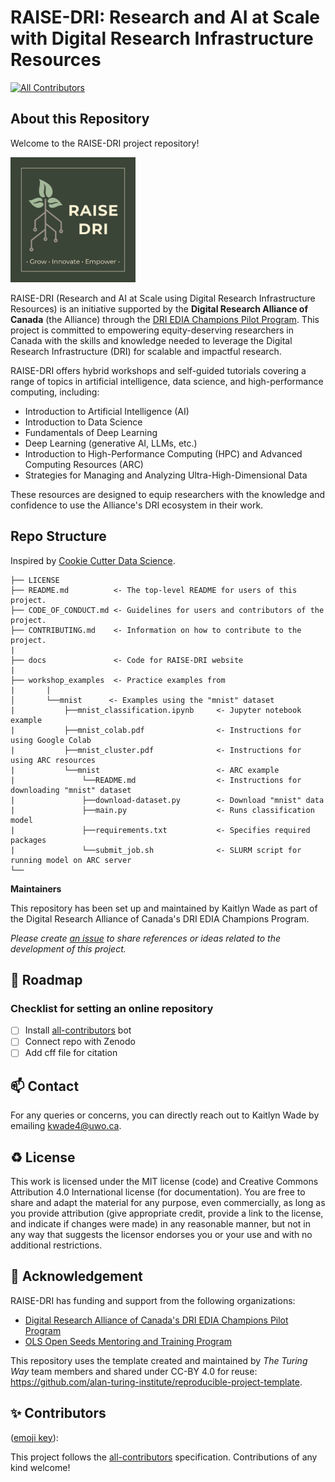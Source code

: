 # RAISE-DRI: Research and AI at Scale with Digital Research Infrastructure Resources

<!-- ALL-CONTRIBUTORS-BADGE:START - Do not remove or modify this section -->
[![All Contributors](https://img.shields.io/github/all-contributors/kwade4/RAISE-DRI?color=ee8449&style=flat-square)](#contributors-)
<!--
[![All Contributors](https://img.shields.io/badge/all_contributors-6-orange.svg?style=flat-square)](#contributors-)
-->
<!-- ALL-CONTRIBUTORS-BADGE:END -->


## About this Repository
Welcome to the RAISE-DRI project repository! 

<img src="https://github.com/kwade4/RAISE-DRI/blob/main/docs/assets/images/RAISE-DRI_logo_full.png" width="200">

RAISE-DRI (Research and AI at Scale using Digital Research Infrastructure Resources) is an initiative supported by the **Digital Research Alliance of Canada** (the Alliance) through the [DRI EDIA Champions Pilot Program](https://alliancecan.ca/en/funding-opportunities/dri-edia-champions-pilot-program). This project is committed to empowering equity-deserving researchers in Canada with the skills and knowledge needed to leverage the Digital Research Infrastructure (DRI) for scalable and impactful research.  

RAISE-DRI offers hybrid workshops and self-guided tutorials covering a range of topics in artificial intelligence, data science, and high-performance computing, including: 
* Introduction to Artificial Intelligence (AI)
* Introduction to Data Science
* Fundamentals of Deep Learning
* Deep Learning (generative AI, LLMs, etc.)
* Introduction to High-Performance Computing (HPC) and Advanced Computing Resources (ARC)
* Strategies for Managing and Analyzing Ultra-High-Dimensional Data

These resources are designed to equip researchers with the knowledge and confidence to use the Alliance's DRI ecosystem in their work. 

 

## Repo Structure

Inspired by [Cookie Cutter Data Science](https://github.com/drivendata/cookiecutter-data-science).

```
├── LICENSE
├── README.md          <- The top-level README for users of this project.
├── CODE_OF_CONDUCT.md <- Guidelines for users and contributors of the project.
├── CONTRIBUTING.md    <- Information on how to contribute to the project.
|
├── docs               <- Code for RAISE-DRI website
|
├── workshop_examples  <- Practice examples from
|       |
│       └──mnist      <- Examples using the "mnist" dataset
|           ├──mnist_classification.ipynb     <- Jupyter notebook example 
|           ├──mnist_colab.pdf                <- Instructions for using Google Colab 
|           ├──mnist_cluster.pdf              <- Instructions for using ARC resources
|           └──mnist                          <- ARC example
|               └──README.md                  <- Instructions for downloading "mnist" dataset   
|               ├──download-dataset.py        <- Download "mnist" data
|               ├──main.py                    <- Runs classification model
|               ├──requirements.txt           <- Specifies required packages 
|               └──submit_job.sh              <- SLURM script for running model on ARC server                  
└──
```

**Maintainers**

This repository has been set up and maintained by Kaitlyn Wade as part of the Digital Research Alliance of Canada's DRI EDIA Champions Program.

*Please create [an issue](../../issues) to share references or ideas related to the development of this project.*

🎯 Roadmap
---

### Checklist for setting an online repository 
- [ ] Install [all-contributors](https://allcontributors.org/) bot
- [ ] Connect repo with Zenodo
- [ ] Add cff file for citation

📫 Contact
---

For any queries or concerns, you can directly reach out to Kaitlyn Wade by emailing [kwade4@uwo.ca](mailto:kwade4@uwo.ca).

♻️ License
---

This work is licensed under the MIT license (code) and Creative Commons Attribution 4.0 International license (for documentation). You are free to share and adapt the material for any purpose, even commercially, as long as you provide attribution (give appropriate credit, provide a link to the license, and indicate if changes were made) in any reasonable manner, but not in any way that suggests the licensor endorses you or your use and with no additional restrictions.

🤝 Acknowledgement
---
RAISE-DRI has funding and support from the following organizations:
* [Digital Research Alliance of Canada's DRI EDIA Champions Pilot Program](https://alliancecan.ca/en/funding-opportunities/dri-edia-champions-pilot-program)
* [OLS Open Seeds Mentoring and Training Program](https://we-are-ols.org/openseeds/)

This repository uses the template created and maintained by *The Turing Way* team members and shared under CC-BY 4.0 for reuse: https://github.com/alan-turing-institute/reproducible-project-template.


✨ Contributors
---

([emoji key](https://allcontributors.org/docs/en/emoji-key)):

<!-- ALL-CONTRIBUTORS-LIST:START - Do not remove or modify this section -->
<!-- prettier-ignore-start -->
<!-- markdownlint-disable -->

<!-- markdownlint-restore -->
<!-- prettier-ignore-end -->

<!-- ALL-CONTRIBUTORS-LIST:END -->
<!-- markdownlint-restore -->
<!-- prettier-ignore-end -->

<!-- ALL-CONTRIBUTORS-LIST:END -->

This project follows the [all-contributors](https://github.com/all-contributors/all-contributors) specification. Contributions of any kind welcome!
